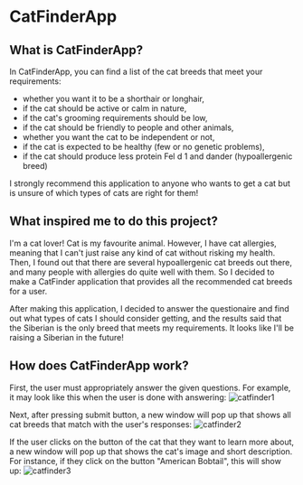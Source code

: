 # CatFinderApp

## What is CatFinderApp?

In CatFinderApp, you can find a list of the cat breeds that meet your requirements: 
- whether you want it to be a shorthair or longhair,
- if the cat should be active or calm in nature, 
- if the cat's grooming requirements should be low, 
- if the cat should be friendly to people and other animals, 
- whether you want the cat to be independent or not, 
- if the cat is expected to be healthy (few or no genetic problems), 
- if the cat should produce less protein Fel d 1 and dander (hypoallergenic breed)

I strongly recommend this application to anyone who wants to get a cat but is unsure of which types of cats are right for them!


## What inspired me to do this project?

I'm a cat lover! Cat is my favourite animal. However, I have cat allergies, meaning that I can't just raise any kind of cat without 
risking my health. Then, I found out that there are several hypoallergenic cat breeds out there, and many people with allergies 
do quite well with them. So I decided to make a CatFinder application that provides all the recommended cat breeds for a user.

After making this application, I decided to answer the questionaire and find out what types of cats I should consider getting, and the results said that the Siberian is the only breed that meets my requirements. It looks like I'll be raising a Siberian in the future!

## How does CatFinderApp work?

First, the user must appropriately answer the given questions. For example, it may look like this when the user is done with answering:
![catfinder1](https://user-images.githubusercontent.com/65116042/116832401-dfd31300-ab69-11eb-9576-f7607c3b83e4.PNG)

Next, after pressing submit button, a new window will pop up that shows all cat breeds that match with the user's responses:
![catfinder2](https://user-images.githubusercontent.com/65116042/116832420-e1044000-ab69-11eb-97a6-f4ad29b488c8.PNG)

If the user clicks on the button of the cat that they want to learn more about, a new window will pop up that shows the cat's image and short description.
For instance, if they click on the button "American Bobtail", this will show up:
![catfinder3](https://user-images.githubusercontent.com/65116042/116832425-e1044000-ab69-11eb-80fa-af03554c2e80.PNG)

